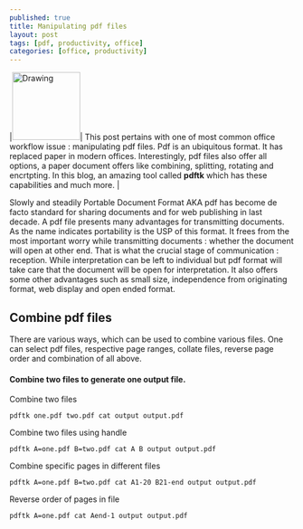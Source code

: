 ```yaml
---
published: true
title: Manipulating pdf files
layout: post
tags: [pdf, productivity, office]
categories: [office, productivity]
---
```

|<img src="https://upload.wikimedia.org/wikipedia/commons/e/ec/Pdf_by_mimooh.svg" alt="Drawing" style="width: 120px;"/>| This post pertains with one of most common office workflow issue : manipulating pdf files. Pdf is an ubiquitous format. It has replaced paper in modern offices. Interestingly, pdf files also offer all options, a paper document offers like combining, splitting, rotating and encrtpting. In this blog, an amazing tool called **pdftk** which has these capabilities and much more. |

Slowly and steadily Portable Document Format AKA pdf has become de facto standard for sharing documents and for web publishing in last decade. A pdf file presents many advantages for transmitting documents. As the name indicates portability is the USP of this format. It frees from the most important worry while transmitting documents : whether the document will open at other end. That is what the crucial stage of communication : reception. While interpretation can be left to individual but pdf format will take care that the document will be open for interpretation. It also offers some other advantages such as small size, independence from originating format, web display and open ended format.

## Combine pdf files

There are various ways, which can be used to combine various files. One can select pdf files, respective page ranges, collate files, reverse page order and combination of all above.

#### Combine two files to generate one output file.
Combine two files

```pdftk one.pdf two.pdf cat output output.pdf```

Combine two files using handle

```pdftk A=one.pdf B=two.pdf cat A B output output.pdf```

Combine specific pages in different files

```pdftk A=one.pdf B=two.pdf cat A1-20 B21-end output output.pdf```

Reverse order of pages in file

```pdftk A=one.pdf cat Aend-1 output output.pdf```
